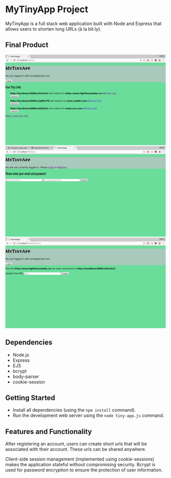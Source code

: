 # MyTinyApp Project

MyTinyApp is a full stack web application built with Node and Express that allows users to shorten long URLs (à la bit.ly).

## Final Product

!["Screenshot of the urls page"](https://github.com/MarkZsombor/tiny-app/blob/master/docs/urls_page.png)
!["Screenshot of the Login page"](https://github.com/MarkZsombor/tiny-app/blob/master/docs/login_page.png)
!["Screenshot for a tiny url page"](https://github.com/MarkZsombor/tiny-app/blob/master/docs/url_id_page.png)

## Dependencies

- Node.js
- Express
- EJS
- bcrypt
- body-parser
- cookie-session

## Getting Started

- Install all dependencies (using the `npm install` command).
- Run the development web server using the `node tiny-app.js` command.

## Features and Functionality

After registering an account, users can create short urls that will be associated with their account. These urls can be shared anywhere.

Client-side session management (implemented using cookie-sessions) makes the application stateful without compromising security. Bcrypt is used for password encryption to ensure the protection of user information.
